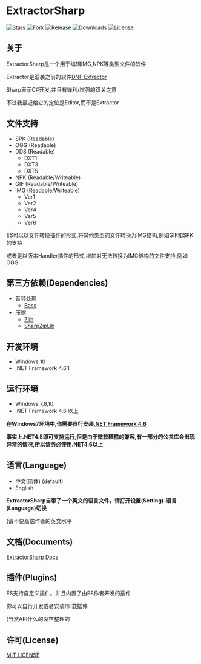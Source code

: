 ExtractorSharp 
==
[![Stars](https://img.shields.io/github/stars/Kritsu/ExtractorSharp.svg?style=flat-square)](https://github.com/Kritsu/ExtractorSharp/stargazers)
[![Fork](https://img.shields.io/github/forks/Kritsu/ExtractorSharp.svg?style=flat-square)](https://github.com/Kritsu/ExtractorSharp/network/members)
[![Release](https://img.shields.io/github/release/Kritsu/ExtractorSharp.svg?style=flat-square)](https://github.com/Kritsu/ExtractorSharp/releases/latest)
[![Downloads](https://img.shields.io/github/downloads/Kritsu/ExtractorSharp/total.svg?style=flat-square)](https://github.com/Kritsu/ExtractorSharp/releases/latest)
[![License](https://img.shields.io/github/license/Kritsu/ExtractorSharp.svg?style=flat-square)](https://github.com/Kritsu/ExtractorSharp/blob/master/LICENSE)


关于
---
   ExtractorSharp是一个用于编辑IMG,NPK等类型文件的软件
   
   Extractor是沿袭之前的软件[DNF Extractor](http://bbs.exrpg.com/thread-106989-1-1.html)
   
   Sharp表示C#开发,并且有锋利/增强的双关之意
   
   不过我最近给它的定位是Editor,而不是Extractor

文件支持
---
   + SPK (Readable)
   + OGG (Readable)
   + DDS (Readable)
        + DXT1
        + DXT3
        + DXT5
   + NPK (Readable/Writeable)
   + GIF (Readable/Writeable)
   + IMG (Readable/Writeable)
        + Ver1 
        + Ver2
        + Ver4
        + Ver5
        + Ver6
   
   ES可以以文件转换插件的形式,将其他类型的文件转换为IMG结构,例如GIF和SPK的支持

   或者是以版本Handler插件的形式,增加对无法转换为IMG结构的文件支持,例如OGG
        
第三方依赖(Dependencies)
---
   + 音频处理
        + [Bass](https://github.com/Kritsu/ExtractorSharp/blob/master/Licenses/bass-license.txt)
   + 压缩
        + [Zlib](https://github.com/Kritsu/ExtractorSharp/blob/master/Licenses/zlib-license.txt)
        + [SharpZipLib](https://github.com/Kritsu/ExtractorSharp/blob/master/Licenses/SharpZipLib-license.txt)
       
开发环境
---
   + Windows 10
   + .NET Framework 4.6.1
     
运行环境
---
   + Windows 7,8,10
   + .NET Framework 4.6 以上

**在Windows7环境中,你需要自行安装[.NET Framework 4.6](https://www.microsoft.com/zh-CN/download/confirmation.aspx?id=48130)**

**事实上.NET4.5即可支持运行,但是由于微软糟糕的兼容,有一部分的公共库会出现异常的情况,所以请务必使用.NET4.6以上**
   
语言(Language)
---
   + 中文(简体) (default)
   + English 
 
 **ExtractorSharp自带了一个英文的语言文件。请打开设置(Setting)-语言(Language)切换**
 
 (请不要高估作者的英文水平
 
文档(Documents)
 ---
   [ExtractorSharp Docs](https://kritsu.github.io/docs/)

插件(Plugins)
---
   ES支持自定义插件。并且内置了由ES作者开发的插件
      
   你可以自行开发或者安装/卸载插件
   
   (当然API什么的没空整理的

许可(License)
---
[MIT LICENSE](https://github.com/Kritsu/ExtractorSharp/blob/master/LICENSE)


